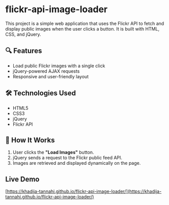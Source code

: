 # flickr-api-image-loader
This project is a simple web application that uses the Flickr API to fetch and display public images when the user clicks a button. It is built with HTML, CSS, and jQuery.

## 🔍 Features

- Load public Flickr images with a single click
- jQuery-powered AJAX requests
- Responsive and user-friendly layout

## 🛠 Technologies Used

- HTML5
- CSS3
- jQuery
- Flickr API

## 🚀 How It Works

1. User clicks the **"Load Images"** button.
2. jQuery sends a request to the Flickr public feed API.
3. Images are retrieved and displayed dynamically on the page.

 ## Live Demo

[https://khadija-tannahi.github.io/flickr-api-image-loader/](https://khadija-tannahi.github.io/flickr-api-image-loader/)
